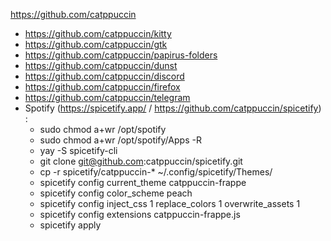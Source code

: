 https://github.com/catppuccin

- https://github.com/catppuccin/kitty
- https://github.com/catppuccin/gtk
- https://github.com/catppuccin/papirus-folders
- https://github.com/catppuccin/dunst
- https://github.com/catppuccin/discord
- https://github.com/catppuccin/firefox
- https://github.com/catppuccin/telegram
- Spotify (https://spicetify.app/ / https://github.com/catppuccin/spicetify) :
    - sudo chmod a+wr /opt/spotify
    - sudo chmod a+wr /opt/spotify/Apps -R
    - yay -S spicetify-cli
    - git clone git@github.com:catppuccin/spicetify.git
    - cp -r spicetify/catppuccin-* ~/.config/spicetify/Themes/
    - spicetify config current_theme catppuccin-frappe
    - spicetify config color_scheme peach
    - spicetify config inject_css 1 replace_colors 1 overwrite_assets 1
    - spicetify config extensions catppuccin-frappe.js
    - spicetify apply
